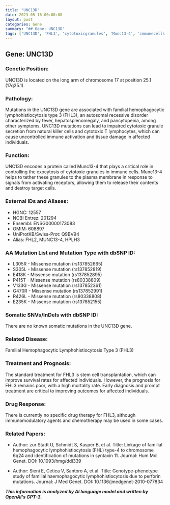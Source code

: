 ```yaml
---
title: "UNC13D"
date: 2023-05-16 00:00:00
layout: post
categories: Gene
summary: "## Gene: UNC13D"
tags: ['UNC13D', 'FHL3', 'cytotoxicgranules', 'Munc13-4', 'immunecells', 'stemcelltransplantation', 'diagnosis', 'prognosis']
---
```


## Gene: UNC13D

### Genetic Position: 
UNC13D is located on the long arm of chromosome 17 at position 25.1 (17q25.1).

### Pathology:
Mutations in the UNC13D gene are associated with familial hemophagocytic lymphohistiocytosis type 3 (FHL3), an autosomal recessive disorder characterized by fever, hepatosplenomegaly, and pancytopenia, among other symptoms. UNC13D mutations can lead to impaired cytotoxic granule secretion from natural killer cells and cytotoxic T lymphocytes, which can cause uncontrolled immune activation and tissue damage in affected individuals.

### Function:
UNC13D encodes a protein called Munc13-4 that plays a critical role in controlling the exocytosis of cytotoxic granules in immune cells. Munc13-4 helps to tether these granules to the plasma membrane in response to signals from activating receptors, allowing them to release their contents and destroy target cells. 

### External IDs and Aliases:
- HGNC: 12557
- NCBI Entrez: 201294
- Ensembl: ENSG00000173083
- OMIM: 608897
- UniProtKB/Swiss-Prot: Q9BV94
- Alias: FHL2, MUNC13-4, HPLH3

### AA Mutation List and Mutation Type with dbSNP ID:
- L305R - Missense mutation (rs137852665)
- S305L - Missense mutation (rs137852819)
- E418K - Missense mutation (rs137852895)
- P415T - Missense mutation (rs80338809)
- V133G - Missense mutation (rs137852361)
- G470R - Missense mutation (rs137852991)
- R426L - Missense mutation (rs80338808)
- E235K - Missense mutation (rs137852155)

### Somatic SNVs/InDels with dbSNP ID:
There are no known somatic mutations in the UNC13D gene.

### Related Disease:
Familial Hemophagocytic Lymphohistiocytosis Type 3 (FHL3)

### Treatment and Prognosis:
The standard treatment for FHL3 is stem cell transplantation, which can improve survival rates for affected individuals. However, the prognosis for FHL3 remains poor, with a high mortality rate. Early diagnosis and prompt treatment are critical to improving outcomes for affected individuals.

### Drug Response:
There is currently no specific drug therapy for FHL3, although immunomodulatory agents and chemotherapy may be used in some cases.

### Related Papers:
- Author: zur Stadt U, Schmidt S, Kasper B, et al. 
  Title: Linkage of familial hemophagocytic lymphohistiocytosis (FHL) type-4 to chromosome 6q24 and identification of mutations in syntaxin 11.
  Journal: Hum Mol Genet.
  DOI: 10.1093/hmg/ddi339
  
- Author: Sieni E, Cetica V, Santoro A, et al.
  Title: Genotype-phenotype study of familial haemophagocytic lymphohistiocytosis due to perforin mutations.
  Journal: J Med Genet.
  DOI: 10.1136/jmedgenet-2010-077834

**_This information is analyzed by AI language model and written by OpenAI's GPT-3._**